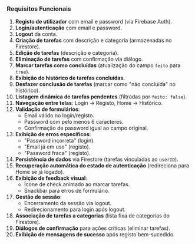 ### **Requisitos Funcionais**  
1. **Registo de utilizador** com email e password (via Firebase Auth).  
2. **Login/autenticação** com email e password.  
3. **Logout** da conta.  
4. **Criação de tarefas** com descrição e categoria (armazenadas no Firestore).  
5. **Edição de tarefas** (descrição e categoria).  
6. **Eliminação de tarefas** com confirmação via diálogo.  
7. **Marcar tarefas como concluídas** (atualização do campo `feito` para `true`).  
8. **Exibição do histórico de tarefas concluídas**.  
9. **Desfazer conclusão de tarefas** (marcar como "não concluída" no histórico).  
10. **Listagem dinâmica de tarefas pendentes** (filtradas por `feito: false`).  
11. **Navegação entre telas**: Login → Registo, Home → Histórico.  
12. **Validação de formulários**:  
    - Email válido no login/registo.  
    - Password com pelo menos 6 caracteres.  
    - Confirmação de password igual ao campo original.  
13. **Exibição de erros específicos**:  
    - "Password incorreta" (login).  
    - "Email já em uso" (registo).  
    - "Password fraca" (registo).  
14. **Persistência de dados** via Firestore (tarefas vinculadas ao `userID`).  
15. **Recuperação automática do estado de autenticação** (redireciona para Home se já logado).  
16. **Exibição de feedback visual**:  
    - Ícone de check animado ao marcar tarefas.  
    - Snackbar para erros de formulário.  
17. **Gestão de sessão**:  
    - Encerramento da sessão via logout.  
    - Redirecionamento para login após logout.  
18. **Associação de tarefas a categorias** (lista fixa de categorias do Firestore).  
19. **Diálogos de confirmação** para ações críticas (eliminar tarefas).  
20. **Exibição de mensagens de sucesso** após registo bem-sucedido.
